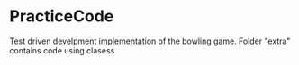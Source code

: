# PracticeCode
Test driven develpment implementation of the bowling game.
Folder "extra" contains code using clasess
